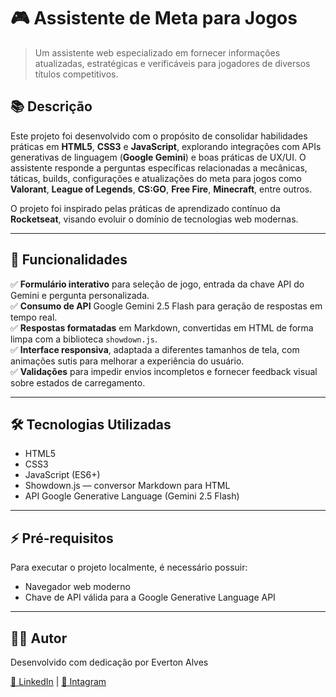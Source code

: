 # 🎮 Assistente de Meta para Jogos

> Um assistente web especializado em fornecer informações atualizadas, estratégicas e verificáveis para jogadores de diversos títulos competitivos.

## 📚 Descrição

Este projeto foi desenvolvido com o propósito de consolidar habilidades práticas em **HTML5**, **CSS3** e **JavaScript**, explorando integrações com APIs generativas de linguagem (**Google Gemini**) e boas práticas de UX/UI. O assistente responde a perguntas específicas relacionadas a mecânicas, táticas, builds, configurações e atualizações do meta para jogos como **Valorant**, **League of Legends**, **CS:GO**, **Free Fire**, **Minecraft**, entre outros.

O projeto foi inspirado pelas práticas de aprendizado contínuo da **Rocketseat**, visando evoluir o domínio de tecnologias web modernas.

---

## 🚦 Funcionalidades

✅ **Formulário interativo** para seleção de jogo, entrada da chave API do Gemini e pergunta personalizada.  
✅ **Consumo de API** Google Gemini 2.5 Flash para geração de respostas em tempo real.  
✅ **Respostas formatadas** em Markdown, convertidas em HTML de forma limpa com a biblioteca `showdown.js`.  
✅ **Interface responsiva**, adaptada a diferentes tamanhos de tela, com animações sutis para melhorar a experiência do usuário.  
✅ **Validações** para impedir envios incompletos e fornecer feedback visual sobre estados de carregamento.

---

## 🛠️ Tecnologias Utilizadas

* HTML5
* CSS3
* JavaScript (ES6+)
* Showdown.js — conversor Markdown para HTML
* API Google Generative Language (Gemini 2.5 Flash)

---

## ⚡ Pré-requisitos

Para executar o projeto localmente, é necessário possuir:

* Navegador web moderno
* Chave de API válida para a Google Generative Language API

---

## 👨‍💻 Autor

Desenvolvido com dedicação por Everton Alves

[🚀 LinkedIn](https://www.linkedin.com/in/everton-portilho-alves-538442347/) | [📸 Intagram](https://www.instagram.com/everton1._/)
